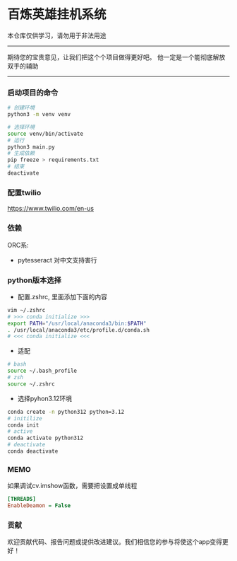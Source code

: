 # 百炼英雄挂机系统

本仓库仅供学习，请勿用于非法用途

---

期待您的宝贵意见，让我们把这个个项目做得更好吧。
他一定是一个能彻底解放双手的辅助

---

### 启动项目的命令
```bash
# 创建环境
python3 -m venv venv

# 选择环境
source venv/bin/activate
# 运行
python3 main.py
# 生成依赖
pip freeze > requirements.txt
# 结束
deactivate
```

### 配置twilio
https://www.twilio.com/en-us


### 依赖
ORC系:
- pytesseract 对中文支持害行


### python版本选择
- 配置.zshrc, 里面添加下面的内容
```bash
vim ~/.zshrc
# >>> conda initialize >>>
export PATH="/usr/local/anaconda3/bin:$PATH"
. /usr/local/anaconda3/etc/profile.d/conda.sh
# <<< conda initialize <<<
```

- 适配
```bash
# bash
source ~/.bash_profile
# zsh
source ~/.zshrc
```

- 选择pyhon3.12环境
```bash
conda create -n python312 python=3.12
# initilize
conda init
# active
conda activate python312
# deactivate
conda deactivate
```

### MEMO
如果调试cv.imshow函数，需要把设置成单线程
```ini
[THREADS]
EnableDeamon = False
```

### 贡献
欢迎贡献代码、报告问题或提供改进建议。我们相信您的参与将使这个app变得更好！
